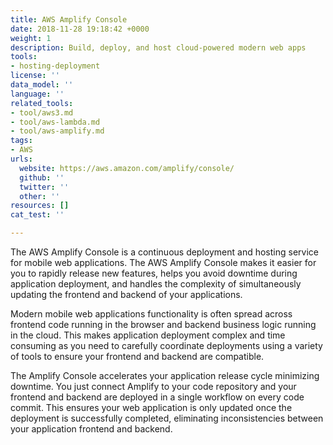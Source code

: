 ```yaml
---
title: AWS Amplify Console
date: 2018-11-28 19:18:42 +0000
weight: 1
description: Build, deploy, and host cloud-powered modern web apps
tools:
- hosting-deployment
license: ''
data_model: ''
language: ''
related_tools:
- tool/aws3.md
- tool/aws-lambda.md
- tool/aws-amplify.md
tags:
- AWS
urls:
  website: https://aws.amazon.com/amplify/console/
  github: ''
  twitter: ''
  other: ''
resources: []
cat_test: ''

---
```

The AWS Amplify Console is a continuous deployment and hosting service for mobile web applications. The AWS Amplify Console makes it easier for you to rapidly release new features, helps you avoid downtime during application deployment, and handles the complexity of simultaneously updating the frontend and backend of your applications.

Modern mobile web applications functionality is often spread across frontend code running in the browser and backend business logic running in the cloud. This makes application deployment complex and time consuming as you need to carefully coordinate deployments using a variety of tools to ensure your frontend and backend are compatible.

The Amplify Console accelerates your application release cycle minimizing downtime. You just connect Amplify to your code repository and your frontend and backend are deployed in a single workflow on every code commit. This ensures your web application is only updated once the deployment is successfully completed, eliminating inconsistencies between your application frontend and backend.